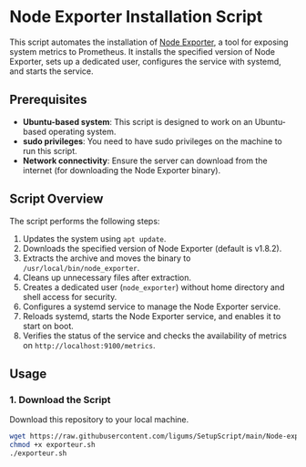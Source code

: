 # Node Exporter Installation Script

This script automates the installation of [Node Exporter](https://github.com/prometheus/node_exporter), a tool for exposing system metrics to Prometheus. It installs the specified version of Node Exporter, sets up a dedicated user, configures the service with systemd, and starts the service.

## Prerequisites

- **Ubuntu-based system**: This script is designed to work on an Ubuntu-based operating system.
- **sudo privileges**: You need to have sudo privileges on the machine to run this script.
- **Network connectivity**: Ensure the server can download from the internet (for downloading the Node Exporter binary).

## Script Overview

The script performs the following steps:

1. Updates the system using `apt update`.
2. Downloads the specified version of Node Exporter (default is v1.8.2).
3. Extracts the archive and moves the binary to `/usr/local/bin/node_exporter`.
4. Cleans up unnecessary files after extraction.
5. Creates a dedicated user (`node_exporter`) without home directory and shell access for security.
6. Configures a systemd service to manage the Node Exporter service.
7. Reloads systemd, starts the Node Exporter service, and enables it to start on boot.
8. Verifies the status of the service and checks the availability of metrics on `http://localhost:9100/metrics`.

## Usage

### 1. Download the Script

Download this repository to your local machine.

```bash
wget https://raw.githubusercontent.com/ligums/SetupScript/main/Node-exporteur/exporteur.sh
chmod +x exporteur.sh
./exporteur.sh

